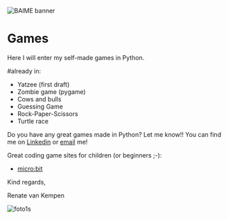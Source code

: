 ﻿![BAIME banner](https://user-images.githubusercontent.com/47600826/89530907-9b3f6480-d7ef-11ea-9849-27617f6025cf.png)

# Games
 Here I will enter my self-made games in Python. 
 
 #already in:
 - Yatzee (first draft)
 - Zombie game (pygame)
 - Cows and bulls
 - Guessing Game
 - Rock-Paper-Scissors
 - Turtle race
 
 Do you have any great games made in Python? Let me know!!
 You can find me on [Linkedin](https://www.linkedin.com/in/renatevankempen/) or [email](renate@baime.nl) me!
 
 Great coding game sites for children (or beginners ;-):
 - [micro:bit](https://microbit.org/) 
 
 Kind regards,
 
 Renate van Kempen
 
 ![foto1s](https://user-images.githubusercontent.com/47600826/73173281-4f578880-4105-11ea-8862-4c54a530e7f4.jpg)


